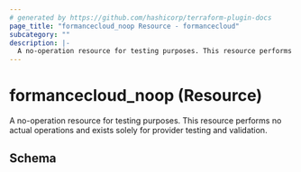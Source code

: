 ```yaml
---
# generated by https://github.com/hashicorp/terraform-plugin-docs
page_title: "formancecloud_noop Resource - formancecloud"
subcategory: ""
description: |-
  A no-operation resource for testing purposes. This resource performs no actual operations and exists solely for provider testing and validation.
---
```


# formancecloud_noop (Resource)

A no-operation resource for testing purposes. This resource performs no actual operations and exists solely for provider testing and validation.



<!-- schema generated by tfplugindocs -->
## Schema
